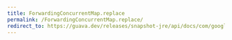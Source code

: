 ```yaml
---
title: ForwardingConcurrentMap.replace
permalink: /ForwardingConcurrentMap.replace/
redirect_to: https://guava.dev/releases/snapshot-jre/api/docs/com/google/common/collect/ForwardingConcurrentMap.html#replace-K-V-
---
```

